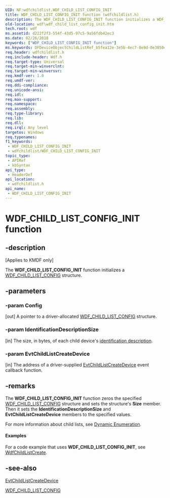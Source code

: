 ```yaml
---
UID: NF:wdfchildlist.WDF_CHILD_LIST_CONFIG_INIT
title: WDF_CHILD_LIST_CONFIG_INIT function (wdfchildlist.h)
description: The WDF_CHILD_LIST_CONFIG_INIT function initializes a WDF_CHILD_LIST_CONFIG structure.
old-location: wdf\wdf_child_list_config_init.htm
tech.root: wdf
ms.assetid: d222f2f3-554f-43d5-97c5-9a56fdb42ec3
ms.date: 02/26/2018
keywords: ["WDF_CHILD_LIST_CONFIG_INIT function"]
ms.keywords: DFDeviceObjectChildListRef_b5fea12e-3e5b-4ec7-8e9d-0e385047cbdc.xml, WDF_CHILD_LIST_CONFIG_INIT, WDF_CHILD_LIST_CONFIG_INIT function, kmdf.wdf_child_list_config_init, wdf.wdf_child_list_config_init, wdfchildlist/WDF_CHILD_LIST_CONFIG_INIT
req.header: wdfchildlist.h
req.include-header: Wdf.h
req.target-type: Universal
req.target-min-winverclnt: 
req.target-min-winversvr: 
req.kmdf-ver: 1.0
req.umdf-ver: 
req.ddi-compliance: 
req.unicode-ansi: 
req.idl: 
req.max-support: 
req.namespace: 
req.assembly: 
req.type-library: 
req.lib: 
req.dll: 
req.irql: Any level
targetos: Windows
req.typenames: 
f1_keywords:
 - WDF_CHILD_LIST_CONFIG_INIT
 - wdfchildlist/WDF_CHILD_LIST_CONFIG_INIT
topic_type:
 - APIRef
 - kbSyntax
api_type:
 - HeaderDef
api_location:
 - wdfchildlist.h
api_name:
 - WDF_CHILD_LIST_CONFIG_INIT
---
```


# WDF_CHILD_LIST_CONFIG_INIT function


## -description

<p class="CCE_Message">[Applies to KMDF only]</p>

The <b>WDF_CHILD_LIST_CONFIG_INIT</b> function initializes a <a href="/windows-hardware/drivers/ddi/wdfchildlist/ns-wdfchildlist-_wdf_child_list_config">WDF_CHILD_LIST_CONFIG</a> structure.

## -parameters

### -param Config 

[out]
A pointer to a driver-allocated <a href="/windows-hardware/drivers/ddi/wdfchildlist/ns-wdfchildlist-_wdf_child_list_config">WDF_CHILD_LIST_CONFIG</a> structure.

### -param IdentificationDescriptionSize 

[in]
The size, in bytes, of each child device's <a href="/windows-hardware/drivers/wdf/dynamic-enumeration">identification description</a>.

### -param EvtChildListCreateDevice 

[in]
The address of a driver-supplied <a href="/windows-hardware/drivers/ddi/wdfchildlist/nc-wdfchildlist-evt_wdf_child_list_create_device">EvtChildListCreateDevice</a> event callback function.

## -remarks

The <b>WDF_CHILD_LIST_CONFIG_INIT</b> function zeros the specified <a href="/windows-hardware/drivers/ddi/wdfchildlist/ns-wdfchildlist-_wdf_child_list_config">WDF_CHILD_LIST_CONFIG</a> structure and sets the structure's <b>Size</b> member. Then it sets the <b>IdentificationDescriptionSize</b> and <b>EvtChildListCreateDevice</b> members to the specified values.

For more information about child lists, see <a href="/windows-hardware/drivers/wdf/dynamic-enumeration">Dynamic Enumeration</a>.


#### Examples

For a code example that uses <b>WDF_CHILD_LIST_CONFIG_INIT</b>, see <a href="/windows-hardware/drivers/ddi/wdfchildlist/nf-wdfchildlist-wdfchildlistcreate">WdfChildListCreate</a>.

<div class="code"></div>

## -see-also

<a href="/windows-hardware/drivers/ddi/wdfchildlist/nc-wdfchildlist-evt_wdf_child_list_create_device">EvtChildListCreateDevice</a>



<a href="/windows-hardware/drivers/ddi/wdfchildlist/ns-wdfchildlist-_wdf_child_list_config">WDF_CHILD_LIST_CONFIG</a>
